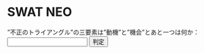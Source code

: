 <html>
<head>
  <title>SWAT NEO</title>
  <script>
    function checkAnswer() {
      var answer = document.getElementById("answer").value;
      
      if (answer === "正当化") {
        document.getElementById("result").textContent = "正解";
      } else {
        document.getElementById("result").textContent = "不正解";
      }
    }
  </script>
</head>
<body>
  <h1>SWAT NEO</h1>
  <label for="answer">”不正のトライアングル”の三要素は”動機”と”機会”とあと一つは何か：</label>
  <input type="text" id="answer" />
  <button onclick="checkAnswer()">判定</button>
  <p id="result"></p>
</body>
</html>
